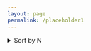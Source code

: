 ```yaml
---
layout: page
permalink: /placeholder1
---
```


<details>
<summary>Sort by N</summary>

<details>
    <summary> N = 1000</summary>
    
    <details>
    <summary>Sort by r0</summary>


     <details>
        <summary> N = 1000, r0 = 1.2 </summary>


          <details>
            <summary>N = 1000, r0 = 1.2, r1 = 0.0</summary>
            <p float="left">

            <img src="{{ site.baseurl }}/images/snapshots/N1000/N1000L80rzero1.2r10.0rtheta0.05.png"  style="width: 380px;"/>
            <img src="{{ site.baseurl }}/images/snapshots/N1000/N1000L80rzero1.2r10.0rtheta0.1.png"  style="width: 380px;"/>
  
              </p>
                      <p float="left">

            <img src="{{ site.baseurl }}/images/snapshots/N1000/N1000L80rzero1.2r10.0rtheta0.5.png"  style="width: 380px;"/>
            <img src="{{ site.baseurl }}/images/snapshots/N1000/N1000L80rzero1.2r10.0rtheta5.0.png"  style="width: 380px;"/>
  
            
               </p>
           <p align = "center">
           1. TOP LEFT - r_theta = 0.05,2. TOP RIGHT - r_theta = 0.1, 3. BOTTOM LEFT- r_theta = 0.5, 4. BOTTOM RIGHT- r_theta = 5.0
          </p>
     
          </details>
          <details>
            <summary>N = 1000, r0 = 1.2, r1 = 0.1 r0 </summary>
                      <p float="left">

            <img src="{{ site.baseurl }}/images/snapshots/N1000/N1000L80rzero1.2r10.12rtheta0.05.png"  style="width: 380px;"/>
            <img src="{{ site.baseurl }}/images/snapshots/N1000/N1000L80rzero1.2r10.12rtheta0.1.png"  style="width: 380px;"/>
  
              </p>
                      <p float="left">

            <img src="{{ site.baseurl }}/images/snapshots/N1000/N1000L80rzero1.2r10.12rtheta0.5.png"  style="width: 380px;"/>
            <img src="{{ site.baseurl }}/images/snapshots/N1000/N1000L80rzero1.2r10.12rtheta5.0.png"  style="width: 380px;"/>
  
            
               </p>
           <p align = "center">
           1. TOP LEFT - r_theta = 0.05,2. TOP RIGHT - r_theta = 0.1, 3. BOTTOM LEFT- r_theta = 0.5, 4. BOTTOM RIGHT- r_theta = 5.0
          </p>
          </details>
          <details>
            <summary>N = 1000, r0 = 1.2, r1 = 0.5 </summary>
                    <p float="left">

            <img src="{{ site.baseurl }}/images/snapshots/N1000/N1000L80rzero1.2r10.6rtheta0.05.png"  style="width: 380px;"/>
            <img src="{{ site.baseurl }}/images/snapshots/N1000/N1000L80rzero1.2r10.6rtheta0.1.png"  style="width: 380px;"/>
  
              </p>
                      <p float="left">

            <img src="{{ site.baseurl }}/images/snapshots/N1000/N1000L80rzero1.2r10.6rtheta0.5.png"  style="width: 380px;"/>
            <img src="{{ site.baseurl }}/images/snapshots/N1000/N1000L80rzero1.2r10.6rtheta5.0.png"  style="width: 380px;"/>
  
            
               </p>
           <p align = "center">
           1. TOP LEFT - r_theta = 0.05,2. TOP RIGHT - r_theta = 0.1, 3. BOTTOM LEFT- r_theta = 0.5, 4. BOTTOM RIGHT- r_theta = 5.0
          </p>
           </details>
       </details>

     <details>
        <summary>N = 1000, r0 = 5.7 </summary>


          <details>
            <summary>N = 1000, r0 = 5.7, r1 = 0.0</summary>
            even more text
          </details>
          <details>
            <summary>N = 1000, r0 = 5.7, r1 = 0.1 </summary>
            even more text
          </details>
          <details>
            <summary>N = 1000, r0 = 5.7, r1 = 0.5 </summary>
            even more text
           </details>
       </details>

      <details>
        <summary>N = 1000, r0 = 11.4 </summary>


          <details>
            <summary>N = 1000, r0 = 11.4, r1 = 0.0</summary>
            even more text
          </details>
          <details>
            <summary>N = 1000, r0 = 11.4, r1 = 0.1 </summary>
            even more text
          </details>
          <details>
            <summary>N = 1000, r0 = 11.4, r1 = 0.5 </summary>
            even more text
           </details>
       </details>
    </details>
    </details>
</details>


<details>
<summary>Sort by r0</summary>
.
+ <details>
    <summary>r0= 1.2</summary>
    .
    </details>
</details>

 
     
